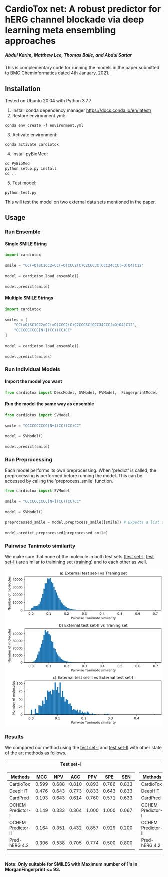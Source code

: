 # CardioTox net: A robust predictor for hERG channel blockade via deep learning meta ensembling approaches
##### Abdul Karim, Matthew Lee, Thomas Balle, and Abdul Sattar

This is complementary code for running the models in the paper submitted to BMC Cheminformatics dated 4th January, 2021.


## Installation

Tested on Ubuntu 20.04 with Python 3.7.7

1. Install conda dependency manager https://docs.conda.io/en/latest/ 
2. Restore environment.yml:
```
conda env create -f environment.yml 
```
3. Activate environment: 
```
conda activate cardiotox
```
4. Install pyBioMed:
```
cd PyBioMed
python setup.py install
cd ..
```
5. Test model: 
```
python test.py
```
This will test the model on two external data sets mentioned in the paper.

## Usage

### Run Ensemble
#### Single SMILE String
```python
import cardiotox

smile = "CC(=O)SC1CC2=CC(=O)CCC2(C)C2CCC3C(CCC34CCC(=O)O4)C12"

model = cardiotox.load_ensemble()

model.predict(smile)
``` 

#### Multiple SMILE Strings
```python
import cardiotox

smiles = [
    "CC(=O)SC1CC2=CC(=O)CCC2(C)C2CCC3C(CCC34CCC(=O)O4)C12",
    "CCCCCCCCCC[N+](CC)(CC)CC"
]

model = cardiotox.load_ensemble()

model.predict(smiles)
``` 

### Run Individual Models
#### Import the model you want
```python
from cardiotox import DescModel, SVModel, FVModel,  FingerprintModel
```

#### Run the model the same way as ensemble
```python
from cardiotox import SVModel

smile = "CCCCCCCCCC[N+](CC)(CC)CC"

model = SVModel()

model.predict(smile)
```

### Run Preprocessing
Each model performs its own preprocessing. When 'predict' is called, the preprocessing is 
performed before running the model. This can be accessed by calling the 'preprocess_smile' 
function.
```python
from cardiotox import SVModel

smile = "CCCCCCCCCC[N+](CC)(CC)CC"

model = SVModel()

preprocessed_smile = model.preprocess_smile([smile]) # Expects a list of smiles

model.predict_preprocessed(preprocessed_smile)

```

### Pairwise Tanimoto similarity 

We make sure that none of the molecule in both test sets ([test set-I](https://github.com/Abdulk084/CardioTox/blob/master/data/external_test_set_pos.csv), [test set-II](https://github.com/Abdulk084/CardioTox/blob/master/data/external_test_set_neg.csv)) are similar to trainining set ([training](https://github.com/Abdulk084/CardioTox/blob/master/data/train_validation_cardio_tox_data.tar.xz)) and to each other as well.




![Pairwise Tanimoto similarity bins](https://github.com/Abdulk084/CardioTox/blob/master/sim.png?raw=true "Title")




### Results

We compared our method using the [test set-I](https://github.com/Abdulk084/CardioTox/blob/master/data/external_test_set_pos.csv) and  [test set-II](https://github.com/Abdulk084/CardioTox/blob/master/data/external_test_set_neg.csv) with other state of the art methods as follows.



<table>
<tr><th>Test set-I  </th><th>Test set-II </th></tr>
<tr><td>


                                                                      
 Methods | MCC | NPV | ACC | PPV | SPE | SEN  
 ------- | --- | --- | --- | --- | --- | ---
 CardioTox | 0.599 | 0.688 | 0.810 | 0.893 | 0.786 | 0.833
 DeepHIT | 0.476 | 0.643 | 0.773 | 0.833 | 0.643 | 0.833
 CardPred | 0.193 | 0.643 | 0.614 | 0.760 | 0.571 | 0.633
 OCHEM Predictor-I | 0.149 | 0.333 | 0.364 | 1.000 | 1.000 | 0.067
 OCHEM Predictor-II | 0.164 | 0.351 | 0.432 | 0.857 | 0.929 | 0.200
 Pred-hERG 4.2 | 0.306 | 0.538 | 0.705 | 0.774 | 0.500 | 0.800
</td><td>

 Methods | MCC | NPV | ACC | PPV | SPE | SEN  
 ------- | --- | --- | --- | --- | --- | ---
 CardioTox | 0.469 | 0.947 | 0.758 | 0.478 | 0.600 | 0.917
 DeepHIT |0.398|0.941|0.721|0.417|0.533|0.909
 CardPred |0.049|0.750|0.527|0.294|0.600|0.454
 OCHEM Predictor-I |0.372|0.800|0.648|0.666|0.933|0.364
 OCHEM Predictor-II |0.310|0.794|0.632|0.571|0.900|0.364
 Pred-hERG 4.2 |0.146|0.813|0.580|0.320|0.433|0.727

</td></tr> </table>

#### Note: Only suitable for SMILES with Maximum number of 1's in MorganFingerprint <= 93.



